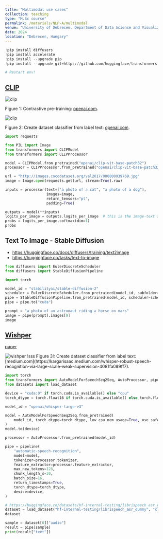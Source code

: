 ```yaml
---
title: "Multimodal use cases"
collection: teaching
type: "M.Sc course"
permalink: /materials/NLP-A/multimodal
venue: "University of Debrecen, Department of Data Science and Visualization"
date: 2024
location: "Debrecen, Hungary"
---
```


```python
!pip install diffusers
!pip install accelerate
!pip install --upgrade pip
!pip install --upgrade git+https://github.com/huggingface/transformers.git accelerate datasets[audio]

# Restart env!
```

## [CLIP](https://huggingface.co/docs/transformers/model_doc/clip)

<img src="https://images.openai.com/blob/fbc4f633-9ad4-4dc2-bd94-0b6f1feee22f/overview-a.svg?width=10&height=10&quality=50" alt="clip">

Figure 1: Contrastive pre-training: [openai.com](https://openai.com/research/clip).


<img src="https://images.openai.com/blob/d9d46e4b-6d6a-4f9e-9345-5c6538b1b8c3/overview-b.svg?width=10&height=10&quality=50" alt="clip">

Figure 2: Create dataset classifier from label text: [openai.com](https://openai.com/research/clip).

```python
import requests

from PIL import Image
from transformers import CLIPModel
from transformers import CLIPProcessor
```

```python
model = CLIPModel.from_pretrained("openai/clip-vit-base-patch32")
processor = CLIPProcessor.from_pretrained("openai/clip-vit-base-patch32")
```

```python
url = "http://images.cocodataset.org/val2017/000000039769.jpg"
image = Image.open(requests.get(url, stream=True).raw)
```

```python
inputs = processor(text=["a photo of a cat", "a photo of a dog"],
                   images=image,
                   return_tensors="pt",
                   padding=True)
```

```python
outputs = model(**inputs)
logits_per_image = outputs.logits_per_image  # this is the image-text similarity score
probs = logits_per_image.softmax(dim=1)
probs
```

## Text To Image - Stable Diffusion

- https://huggingface.co/docs/diffusers/training/text2image
- https://huggingface.co/tasks/text-to-image

```python
from diffusers import EulerDiscreteScheduler
from diffusers import StableDiffusionPipeline
```

```python
import torch

model_id = "stabilityai/stable-diffusion-2"
scheduler = EulerDiscreteScheduler.from_pretrained(model_id, subfolder="scheduler")
pipe = StableDiffusionPipeline.from_pretrained(model_id, scheduler=scheduler, torch_dtype=torch.float16)
pipe = pipe.to("cuda")
```

```python
prompt = "a photo of an astronaut riding a horse on mars"
image = pipe(prompt).images[0]
image
```

## [Wishper](https://huggingface.co/openai/whisper-large-v3)

[paper](https://arxiv.org/pdf/2212.04356.pdf)

<img src="https://miro.medium.com/v2/resize:fit:1200/1*DTln7B9C_42NUboKmuDkGQ.png" alt="wishper">
!sss
Figure 3!: Create dataset classifier from label text: [medium.com](https://kargarisaac.medium.com/whisper-robust-speech-recognition-via-large-scale-weak-supervision-4081fa089ff7).

```python
import torch
from transformers import AutoModelForSpeechSeq2Seq, AutoProcessor, pipeline
from datasets import load_dataset
```

```python
device = "cuda:0" if torch.cuda.is_available() else "cpu"
torch_dtype = torch.float16 if torch.cuda.is_available() else torch.float32
```

```python
model_id = "openai/whisper-large-v3"

model = AutoModelForSpeechSeq2Seq.from_pretrained(
    model_id, torch_dtype=torch_dtype, low_cpu_mem_usage=True, use_safetensors=True
)
model.to(device)

processor = AutoProcessor.from_pretrained(model_id)
```

```python
pipe = pipeline(
    "automatic-speech-recognition",
    model=model,
    tokenizer=processor.tokenizer,
    feature_extractor=processor.feature_extractor,
    max_new_tokens=128,
    chunk_length_s=30,
    batch_size=16,
    return_timestamps=True,
    torch_dtype=torch_dtype,
    device=device,
)
```

```python
# https://huggingface.co/datasets/hf-internal-testing/librispeech_asr_dummy
dataset = load_dataset("hf-internal-testing/librispeech_asr_dummy", "clean", split="validation")
dataset
```

```python
sample = dataset[0]["audio"]
result = pipe(sample)
print(result["text"])
```